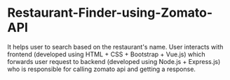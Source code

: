 # Restaurant-Finder-using-Zomato-API

It helps user to search based on the restaurant's name.
User interacts with frontend (developed using HTML + CSS + Bootstrap + Vue.js) which forwards user request 
to backend (developed using Node.js + Express.js) who is responsible for calling zomato api and getting a response.

